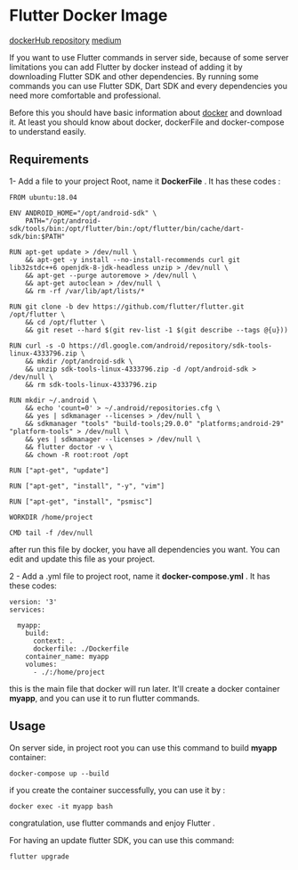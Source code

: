 # Flutter Docker Image

[dockerHub repository](https://hub.docker.com/repository/docker/mahdigharooni/flutter)
[medium](https://medium.com/@mmahdi.gjafari69/setup-flutter-by-docker-without-using-ide-aed6c8b0db70)

If you want to use Flutter commands in server side, because of some server limitations you can add Flutter by docker instead of adding it by downloading Flutter SDK and other dependencies. By running some commands you can use Flutter SDK, Dart SDK and every dependencies you need more comfortable and professional.

Before this you should have basic information about [docker](https://docs.docker.com/) and download it. At least you should know about docker, dockerFile and docker-compose to understand easily.  

## Requirements

1- Add a file to your project Root, name it **DockerFile** .  It has these codes : 

```
FROM ubuntu:18.04

ENV ANDROID_HOME="/opt/android-sdk" \
    PATH="/opt/android-sdk/tools/bin:/opt/flutter/bin:/opt/flutter/bin/cache/dart-sdk/bin:$PATH"

RUN apt-get update > /dev/null \
    && apt-get -y install --no-install-recommends curl git lib32stdc++6 openjdk-8-jdk-headless unzip > /dev/null \
    && apt-get --purge autoremove > /dev/null \
    && apt-get autoclean > /dev/null \
    && rm -rf /var/lib/apt/lists/*

RUN git clone -b dev https://github.com/flutter/flutter.git /opt/flutter \
    && cd /opt/flutter \
    && git reset --hard $(git rev-list -1 $(git describe --tags @{u}))

RUN curl -s -O https://dl.google.com/android/repository/sdk-tools-linux-4333796.zip \
    && mkdir /opt/android-sdk \
    && unzip sdk-tools-linux-4333796.zip -d /opt/android-sdk > /dev/null \
    && rm sdk-tools-linux-4333796.zip

RUN mkdir ~/.android \
    && echo 'count=0' > ~/.android/repositories.cfg \
    && yes | sdkmanager --licenses > /dev/null \
    && sdkmanager "tools" "build-tools;29.0.0" "platforms;android-29" "platform-tools" > /dev/null \
    && yes | sdkmanager --licenses > /dev/null \
    && flutter doctor -v \
    && chown -R root:root /opt

RUN ["apt-get", "update"]

RUN ["apt-get", "install", "-y", "vim"]

RUN ["apt-get", "install", "psmisc"]

WORKDIR /home/project

CMD tail -f /dev/null

```

after  run this file by docker, you have all dependencies you want. You can edit and update this file as your project. 


 2 - Add a .yml file to project root, name it **docker-compose.yml** . It has these codes: 

```
version: '3'
services:

  myapp:
    build:
      context: .
      dockerfile: ./Dockerfile
    container_name: myapp
    volumes:
      - ./:/home/project
```


this is the main file that docker will run  later. It'll create a docker container **myapp**, and you can use it to run flutter commands. 


## Usage

On server side, in project root you can use this command to build **myapp** container:

```
docker-compose up --build
```

if you create the container successfully, you can use it by : 

```
docker exec -it myapp bash
```

congratulation,  use flutter commands and enjoy Flutter . 

For having an update flutter SDK, you can use this command:

```
flutter upgrade
```
